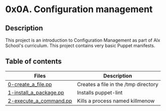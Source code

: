 # 0x0A. Configuration management

## Description
This project is an introduction to Configuration Management as part of Alx School's curriculum.
This project contains very basic Puppet manifests.

## Table of contents
Files | Description
----- | -----------
[0-create_a_file.pp](./0-create_a_file.pp) | Creates a file in the /tmp directory
[1-install_a_package.pp](./1-install_a_package.pp) | Installs puppet-lint
[2-execute_a_command.pp](./2-execute_a_command.pp) | Kills a process named killmenow

